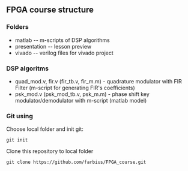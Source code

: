 ﻿## FPGA course structure
 
 ### Folders
 * matlab -- m-scripts of DSP algorithms
 * presentation -- lesson preview
 * vivado -- verilog files for vivado project
 
 ### DSP algoritms
 * quad_mod.v, fir.v (fir_tb.v, fir_m.m) - quadrature modulator with FIR Filter (m-script for generating FIR's coefficients)
 * psk_mod.v (psk_mod_tb.v, psk_m.m)     - phase shift key modulator/demodulator with m-script (matlab model)

### Git using
Choose local folder and init git:
```
git init
```
Clone this repository to local folder
```
git clone https://github.com/farbius/FPGA_course.git
```
